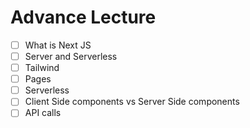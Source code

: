 # Advance Lecture

- [ ] What is Next JS
- [ ] Server and Serverless
- [ ] Tailwind
- [ ] Pages
- [ ] Serverless
- [ ] Client Side components vs Server Side components
- [ ] API calls
